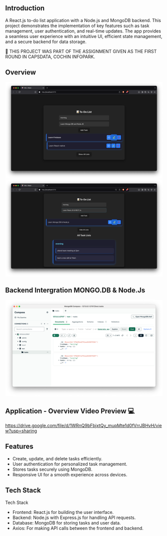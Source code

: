## Introduction

A React.js to-do list application with a Node.js and MongoDB backend. This project demonstrates the implementation of key features such as task management, user authentication, and real-time updates. The app provides a seamless user experience with an intuitive UI, efficient state management, and a secure backend for data storage.

🚀 THIS PROJECT WAS PART OF THE ASSIGNMENT GIVEN AS THE FIRST ROUND IN CAPSDATA, COCHIN INFOPARK.

## Overview

![App Screenshot](./screenshots/overview.png)
![App Screenshot](./screenshots/overview1.png)
## Backend Intergration MONGO.DB & Node.Js
![App Screenshot](./screenshots/overview2.png)

## Application - Overview Video Preview 💻
https://drive.google.com/file/d/1WRnQ9bFbjxtQy_mupMte1d0fVrrJBHvH/view?usp=sharing



## Features

- Create, update, and delete tasks efficiently.
- User authentication for personalized task management.
- Stores tasks securely using MongoDB.
- Responsive UI for a smooth experience across devices.

## Tech Stack

Tech Stack
- Frontend: React.js for building the user interface.
- Backend: Node.js with Express.js for handling API requests.
- Database: MongoDB for storing tasks and user data.
- Axios: For making API calls between the frontend and backend.













